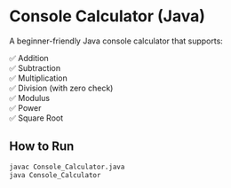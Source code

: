 # Console Calculator (Java)

A beginner-friendly Java console calculator that supports:

✅ Addition  
✅ Subtraction  
✅ Multiplication  
✅ Division (with zero check)  
✅ Modulus  
✅ Power  
✅ Square Root

## How to Run
```bash
javac Console_Calculator.java
java Console_Calculator